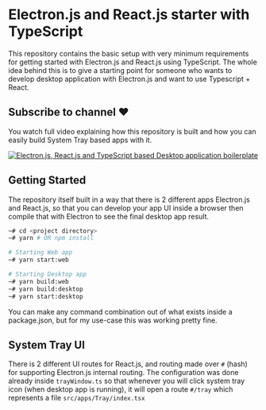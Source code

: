# Electron.js and React.js starter with TypeScript

This repository contains the basic setup with very minimum requirements for getting started with Electron.js and React.js using TypeScript.
The whole idea behind this is to give a starting point for someone who wants to develop desktop application with Electron.js and want to use Typescript + React.

## Subscribe to channel ❤️

You watch full video explaining how this repository is built and how you can easily build System Tray based apps with it.

[![Electron.js, React.js and TypeScript based Desktop application boilerplate](https://img.youtube.com/vi/kvSN8vAwx0k/0.jpg)](https://www.youtube.com/watch?v=kvSN8vAwx0k)

## Getting Started

The repository itself built in a way that there is 2 different apps Electron.js and React.js, so that you can develop your app UI inside a browser
then compile that with Electron to see the final desktop app result.

```bash
~# cd <project directory>
~# yarn # OR npm install

# Starting Web app
~# yarn start:web

# Starting Desktop app
~# yarn build:web
~# yarn build:desktop
~# yarn start:desktop
```

You can make any command combination out of what exists inside a package.json, but for my use-case this was working pretty fine.

## System Tray UI

There is 2 different UI routes for React.js, and routing made over `#` (hash) for supporting Electron.js internal routing.
The configuration was done already inside `trayWindow.ts` so that whenever you will click system tray icon (when desktop app is running),
it will open a route `#/tray` which represents a file `src/apps/Tray/index.tsx`

